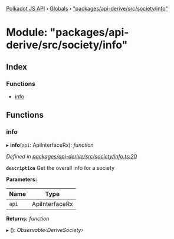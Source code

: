 [Polkadot JS API](../README.md) › [Globals](../globals.md) › ["packages/api-derive/src/society/info"](_packages_api_derive_src_society_info_.md)

# Module: "packages/api-derive/src/society/info"

## Index

### Functions

* [info](_packages_api_derive_src_society_info_.md#info)

## Functions

###  info

▸ **info**(`api`: ApiInterfaceRx): *function*

*Defined in [packages/api-derive/src/society/info.ts:20](https://github.com/polkadot-js/api/blob/4ec42f1750/packages/api-derive/src/society/info.ts#L20)*

**`description`** Get the overall info for a society

**Parameters:**

Name | Type |
------ | ------ |
`api` | ApiInterfaceRx |

**Returns:** *function*

▸ (): *Observable‹DeriveSociety›*
